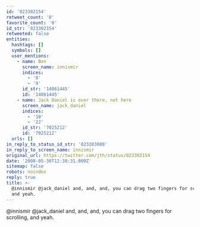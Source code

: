 ```yaml
---
id: '823302154'
retweet_count: '0'
favorite_count: '0'
id_str: '823302154'
retweeted: false
entities:
  hashtags: []
  symbols: []
  user_mentions:
    - name: Ben
      screen_name: innismir
      indices:
        - '0'
        - '9'
      id_str: '14061445'
      id: '14061445'
    - name: Jack Daniel is over there, not here
      screen_name: jack_daniel
      indices:
        - '10'
        - '22'
      id_str: '7025212'
      id: '7025212'
  urls: []
in_reply_to_status_id_str: '823283088'
in_reply_to_screen_name: innismir
original_url: https://twitter.com/jth/status/823302154
date: '2008-05-30T12:38:31.000Z'
sitemap: false
robots: noindex
reply: true
title: >-
  @innismir @jack_daniel and, and, and, you can drag two fingers for scrolling,
  and yeah.
---
```


@innismir @jack_daniel and, and, and, you can drag two fingers for scrolling, and yeah.